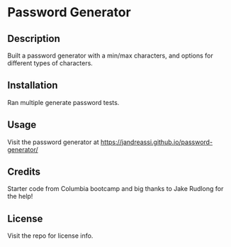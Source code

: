 # Password Generator

## Description

Built a password generator with a min/max characters, and options for different types of characters.

## Installation

Ran multiple generate password tests.

## Usage

Visit the password generator at https://jandreassi.github.io/password-generator/

## Credits

Starter code from Columbia bootcamp and big thanks to Jake Rudlong for the help!

## License

Visit the repo for license info.
